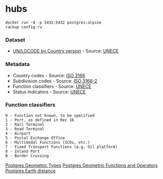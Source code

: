 # hubs

```
docker run -d -p 5432:5432 postgres:alpine
rackup config.ru
```

### Dataset

- [UN/LOCODE by Country version](https://www.unece.org/fileadmin/DAM/cefact/locode/loc182csv.zip) - Source: [UNECE](http://www.unece.org/cefact/locode/welcome.html)

### Metadata

- Country codes - Source: [ISO 3166](https://www.iso.org/iso-3166-country-codes.html)
- Subdivision codes - Source: [ISO 3166-2](https://www.iso.org/iso-3166-country-codes.html)
- Function classifiers - Source: [UNECE](http://www.unece.org/cefact/locode/welcome.html)
- Status indicators - Source: [UNECE](http://www.unece.org/cefact/locode/welcome.html)

### Function classifiers

```
0 - Function not known, to be specified
1 - Port, as defined in Rec 16
2 - Rail Terminal
3 - Road Terminal
4 - Airport
5 - Postal Exchange Office
6 - Multimodal Functions (ICDs, etc.)
7 - Fixed Transport Functions (e.g. Oil platform)
8 - Inland Port
B - Border Crossing
```

[Postgres Geometric Types](https://www.postgresql.org/docs/current/datatype-geometric.html)
[Postgres Geometric Functions and Operators](https://www.postgresql.org/docs/current/functions-geometry.html)
[Postgres Earth distance](https://www.postgresql.org/docs/current/earthdistance.html)
